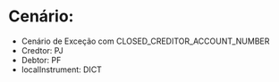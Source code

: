 # Cenário: 

- Cenário de Exceção com CLOSED_CREDITOR_ACCOUNT_NUMBER
- Credtor: PJ
- Debtor: PF
- localInstrument: DICT